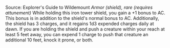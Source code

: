 Source: Explorer's Guide to Wildemount
*Armor (shield), rare (requires attunement)*
While holding this iron tower shield, you gain a +1 bonus to AC. This bonus is in addition to the shield's normal bonus to AC.
Additionally, the shield has 3 charges, and it regains 1d3 expended charges daily at dawn. If you are holding the shield and push a creature within your reach at least 5 feet away, you can expend 1 charge to push that creature an additional 10 feet, knock it prone, or both.